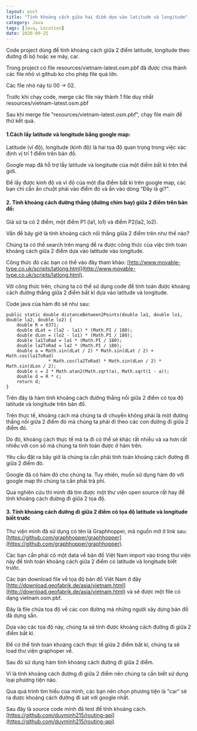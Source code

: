 ```yaml
---
layout: post
title: "Tính khoảng cách giữa hai điểm dựa vào latitude và longitude"
category: Java
tags: [Java, Location]
date: 2020-09-25
---
```

Code project dùng để tính khoảng cách giữa 2 điểm latitude, longitude theo đường đi bộ hoặc xe máy, 
car.

Trong project có file resources/vietnam-latest.osm.pbf đã được chia thành các file nhỏ vì github ko cho phép file quá lớn.

Các file nhỏ này từ 00 -> 02.

Trước khi chạy code, merge các file này thành 1 file duy nhất resources/vietnam-latest.osm.pbf

Sau khi merge file "resources/vietnam-latest.osm.pbf", chạy file main để thử kết quả.

#### **1.Cách lấy latitude và longitude bằng google map:**

Latitude (vĩ độ), longitude (kinh độ) là hai tọa độ quan trọng trong việc xác định vị trí 1 điểm trên bản đồ.

Google map đã hỗ trợ lấy latitude và longitude của một điểm bất kì trên thế giới.

Để lấy được kinh độ và vĩ độ của một địa điểm bất kì trên google map, các bạn chỉ cần ấn chuột phải vào điểm đó và ấn vào dòng \"Đây là gì?\".

#### **2. Tính khoảng cách đường thẳng (đường chim bay) giữa 2 điểm trên bản đồ:**
Giả sử ta có 2 điểm, một điểm P1 (la1, lo1) và điểm P2(la2, lo2).

Vấn đề bây giờ là tính khoảng cách nối thẳng giữa 2 điểm trên như thế nào?

Chúng ta có thể search trên mạng để ra được công thức của việc tính toán khoảng cách giữa 2 điểm dựa vào latitude vào longitude. 

Công thức đó các bạn có thể vào đây tham khảo: [http://www.movable-type.co.uk/scripts/latlong.html](http://www.movable-type.co.uk/scripts/latlong.html).

Với công thức trên, chúng ta có thể sử dụng code để tính toán được khoảng cách đường thẳng giữa 2 điểm bất kì dựa vào latitude và longitude. 

Code java của hàm đó sẽ như sau:
```
public static double distanceBetween2Points(double la1, double lo1, double la2, double lo2) {
    double R = 6371;
    double dLat = (la2 - la1) * (Math.PI / 180);
    double dLon = (lo2 - lo1) * (Math.PI / 180);
    double la1ToRad = la1 * (Math.PI / 180);
    double la2ToRad = la2 * (Math.PI / 180);
    double a = Math.sin(dLat / 2) * Math.sin(dLat / 2) + Math.cos(la1ToRad)
                * Math.cos(la2ToRad) * Math.sin(dLon / 2) * Math.sin(dLon / 2);
    double c = 2 * Math.atan2(Math.sqrt(a), Math.sqrt(1 - a));
    double d = R * c;
    return d;
}
```

Trên đây là hàm tính khoảng cách đường thẳng nối giữa 2 điểm có tọa độ latitude và longitude trên bản đồ.

Trên thực tế, khoảng cách mà chúng ta di chuyển không phải là một đường thẳng nối giữa 2 điểm đó mà chúng ta phải đi theo các con đường đi giữa 2 điểm đó.

Do đó, khoảng cách thực tế mà ta đi có thể sẽ khác rất nhiều và xa hơn rất nhiều với con số mà chúng ta tính toán được ở hàm trên.

Yêu cầu đặt ra bây giờ là chúng ta cần phải tính toán khoảng cách đường đi giữa 2 điểm đó. 

Google đã có hàm đó cho chúng ta. Tuy nhiên, muốn sử dụng hàm đó với google map thì chúng ta cần phải trả phí.

Qua nghiên cứu thì mình đã tìm được một thư viện open source rất hay để tính khoảng cách đường đi giữa 2 tọa độ.

#### 3. Tính khoảng cách đường đi giữa 2 điểm có tọa độ latitude và longitude biết trước
Thư viện mình đã sử dụng có tên là Graphhopper, mã nguồn mở ở link sau:[https://github.com/graphhopper/graphhopper](https://github.com/graphhopper/graphhopper).

Các bạn cần phải có một data về bản đồ Việt Nam import vào trong thư viện này để tính toán khoảng cách giữa 2 điểm có latitude và longitude biết trước.

Các bạn download file về tọa độ bản đồ Việt Nam ở đây [http://download.geofabrik.de/asia/vietnam.html](http://download.geofabrik.de/asia/vietnam.html) và sẽ được một file có dạng vietnam.osm.pbf.

Đây là file chứa tọa độ về các con đường mà những người xây dựng bản đồ đã dựng sẵn. 

Dựa vào các tọa độ này, chúng ta sẽ tính được khoảng cách đường đi giữa 2 điểm bất kì.

Để có thể tính toán khoảng cách thực tế giữa 2 điểm bất kì, chúng ta sẽ load thư viện graphoper về. 

Sau đó sử dụng hàm tính khoảng cách đường đi giữa 2 điểm. 

Vì là tính khoảng cách đường đi giữa 2 điểm nên chúng ta cần biết sử dụng loại phương tiện nào. 

Qua quá trình tìm hiểu của mình, các bạn nên chọn phương tiện là \"car\" sẽ ra được khoảng cách đường đi sát với google nhất.

Sau đây là source code mình đã test để tính khoảng cách.
[https://github.com/duyminh215/routing-api](https://github.com/duyminh215/routing-api)
